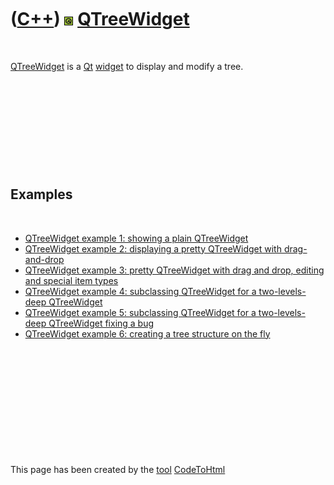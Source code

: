 



 

 

 

 

 

([C++](Cpp.md)) ![Qt](PicQt.png) [QTreeWidget](CppQTreeWidget.md)
===================================================================

 

[QTreeWidget](CppQTreeWidget.md) is a [Qt](CppQt.md)
[widget](CppWidget.md) to display and modify a tree.

 

 

 

 

 

Examples
--------

 

-   [QTreeWidget example 1: showing a plain
    QTreeWidget](CppQTreeWidgetExample1.md)
-   [QTreeWidget example 2: displaying a pretty QTreeWidget with
    drag-and-drop](CppQTreeWidgetExample2.md)
-   [QTreeWidget example 3: pretty QTreeWidget with drag and drop,
    editing and special item types](CppQTreeWidgetExample3.md)
-   [QTreeWidget example 4: subclassing QTreeWidget for a
    two-levels-deep QTreeWidget](CppQTreeWidgetExample4.md)
-   [QTreeWidget example 5: subclassing QTreeWidget for a
    two-levels-deep QTreeWidget fixing a
    bug](CppQTreeWidgetExample5.md)
-   [QTreeWidget example 6: creating a tree structure on the
    fly](CppQTreeWidgetExample5.md)

 

 

 

 

 





 




This page has been created by the [tool](Tools.md)
[CodeToHtml](ToolCodeToHtml.md)
